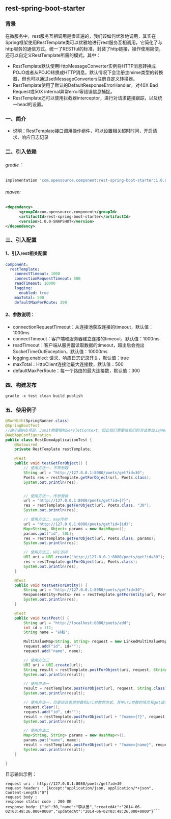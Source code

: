 ## rest-spring-boot-starter

### 背景

在微服务中，rest服务互相调用是很普遍的，我们该如何优雅地调用，其实在Spring框架使用RestTemplate类可以优雅地进行rest服务互相调用，它简化了与http服务的通信方式，统一了RESTful的标准，封装了http链接，操作使用简便，还可以自定义RestTemplate所需的模式。其中：
- RestTemplate默认使用HttpMessageConverter实例将HTTP消息转换成POJO或者从POJO转换成HTTP消息。默认情况下会注册主mime类型的转换器，但也可以通过setMessageConverters注册自定义转换器。
- RestTemplate使用了默认的DefaultResponseErrorHandler，对40X Bad Request或50X internal异常error等错误信息捕捉。
- RestTemplate还可以使用拦截器interceptor，进行对请求链接跟踪，以及统一head的设置。

### 一、简介

- 说明：RestTemplate接口调用操作组件，可以设置相关超时时间，开启请求、响应日志记录

### 二、引入依赖

###### gradle：
```groovy
implementation 'com.opensource.component:rest-spring-boot-starter:1.0.0-SNAPSHOT'
```

###### maven:
```xml
<dependency>
      <groupId>com.opensource.component</groupId>
      <artifactId>rest-spring-boot-starter</artifactId>
      <version>1.0.0-SNAPSHOT</version>
</dependency>
```
### 三、引入配置

#### 1、引入rest相关配置
```yml
component:
  restTemplate:
    connectTimeout: 1000
    connectionRequestTimeout: 500
    readTimeout: 10000
    logging:
      enabled: true
    maxTotal: 500
    defaultMaxPerRoute: 300
```


#### 2、参数说明：
- connectionRequestTimeout：从连接池获取连接的timeout，默认值：1000ms
- connectTimeout：客户端和服务器建立连接的timeout，默认值：1000ms
- readTimeout：客户端从服务器读取数据的timeout，超出后会抛出SocketTimeOutException，默认值：10000ms
- logging.enabled: 请求、响应日志记录开关，默认值：true
- maxTotal：HttpClient连接池最大连接数，默认值：500
- defaultMaxPerRoute：每一个路由的最大连接数，默认值：300

### 四、构建发布

```groovy
gradle -x test clean build publish
```

### 五、使用例子

```java
@RunWith(SpringRunner.class)
@SpringBootTest
//由于是Web项目，Junit需要模拟ServletContext，因此我们需要给我们的测试类加上@WebAppConfiguration。
@WebAppConfiguration
public class RestDemoApplicationTest {
    @Autowired
    private RestTemplate restTemplate;

    @Test
    public void testGetForObject() {
        // 使用方法一，不带参数
        String url = "http://127.0.0.1:8080/poets/get?id=30";
        Poets res = restTemplate.getForObject(url, Poets.class);
        System.out.println(res);


        // 使用方法一，传参替换
        url = "http://127.0.0.1:8080/poets/get?id={?}";
        res = restTemplate.getForObject(url, Poets.class, "30");
        System.out.println(res);

        // 使用方法二，map传参
        url = "http://127.0.0.1:8080/poets/get?id={id}";
        Map<String, Object> params = new HashMap<>();
        params.put("id", 30L);
        res = restTemplate.getForObject(url, Poets.class, params);
        System.out.println(res);

        // 使用方法三，URI访问
        URI uri = URI.create("http://127.0.0.1:8080/poets/get?id=30");
        res = restTemplate.getForObject(uri, Poets.class);
        System.out.println(res);
    }

    @Test
    public void testGetForEntity() {
        String url = "http://127.0.0.1:8080/poets/get?id=30";
        ResponseEntity<Poets> res = restTemplate.getForEntity(url, Poets.class);
        System.out.println(res);
    }

    @Test
    public void testPost() {
        String url = "http://localhost:8080/poets/add";
        int id = 111;
        String name = "孙权";

        MultiValueMap<String, String> request = new LinkedMultiValueMap<>();
        request.add("id", id+"");
        request.add("name", name);

        // 使用方法三
        URI uri = URI.create(url);
        String result = restTemplate.postForObject(uri, request, String.class);
        System.out.println(result);

        // 使用方法一
        result = restTemplate.postForObject(url, request, String.class);
        System.out.println(result);

        // 使用方法一，但是结合表单参数和uri参数的方式，其中uri参数的填充和get请求一致
        request.clear();
        request.add("id", id+"");
        result = restTemplate.postForObject(url + "?name={?}", request, String.class, name);
        System.out.println(result);

        // 使用方法二
        Map<String, String> params = new HashMap<>();
        params.put("name", name);
        result = restTemplate.postForObject(url + "?name={name}", request, String.class, params);
        System.out.println(result);
    }

}
```

日志输出示例：
```shell
request uri : http://127.0.0.1:8080/poets/get?id=30
request headers : [Accept:"application/json, application/*+json", Content-Length:"0"]
request body : 
response status code : 200 OK
response body: {"id":30,"name":"李从善","createdAt":"2014-06-02T03:48:26.000+0000","updatedAt":"2014-06-02T03:48:26.000+0000"}```